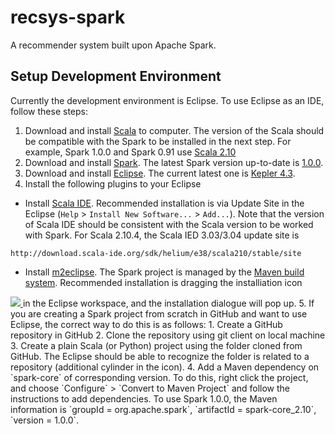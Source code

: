 recsys-spark
============

A recommender system built upon Apache Spark. 


Setup Development Environment
----------
Currently the development environment is Eclipse. To use Eclipse as an IDE, 
follow these steps:

1. Download and install [Scala](http://www.scala-lang.org/download/) to computer. The version of the Scala should be compatible with the Spark to be installed in the next step. For example, Spark 1.0.0 and Spark 0.91 use [Scala 2.10](http://www.scala-lang.org/download/2.10.4.html)
2. Download and install [Spark](http://spark.apache.org/). The latest Spark version up-to-date is [1.0.0](http://spark.apache.org/releases/spark-release-1-0-0.html). 
3. Download and install [Eclipse](https://www.eclipse.org/downloads/). The current latest one is [Kepler 4.3](https://www.eclipse.org/downloads/).
4. Install the following plugins to your Eclipse
  * Install [Scala IDE](http://scala-ide.org/download/current.html). Recommended installation is via Update Site in the Eclipse (`Help` > `Install New Software...` > `Add...`). Note that the version of Scala IDE should be consistent with the Scala version to be worked with Spark. For Scala 2.10.4, the Scala IED 3.03/3.04 update site is 
  ```
  http://download.scala-ide.org/sdk/helium/e38/scala210/stable/site
  ```
  <!--- * Install [Maven for Eclipse plugin]() --->
  * Install [m2eclipse](http://eclipse.org/m2e/download/). The Spark project is managed by the [Maven build system](http://maven.apache.org/pom.html). Recommended installation is dragging the installiation icon
  <a href='http://marketplace.eclipse.org/marketplace-client-intro?mpc_install=252' title='Drag and drop into a running Eclipse Indigo workspace to install Maven Integration for Eclipse'> 
	<img src='http://marketplace.eclipse.org/misc/installbutton.png'/>
    </a>in the Eclipse workspace, and the installation dialogue will pop up.  
5. If you are creating a Spark project from scratch in GitHub and want to use Eclipse, the correct way to do this is as follows:
  1.  Create a GitHub repository in GitHub
  2.  Clone the repository using git client on local machine
  3.  Create a plain Scala (or Python) project using the folder cloned from GitHub. The Eclipse should be able to recognize the folder is related to a repository (additional cylinder in the icon).  
  4.  Add a Maven dependency on `spark-core` of corresponding version. To do this, right click the project, and choose `Configure` > `Convert to Maven Project` and follow the instructions to add dependencies. To use Spark 1.0.0, the Maven information is `groupId = org.apache.spark`, `artifactId = spark-core_2.10`, `version = 1.0.0`. 
    


